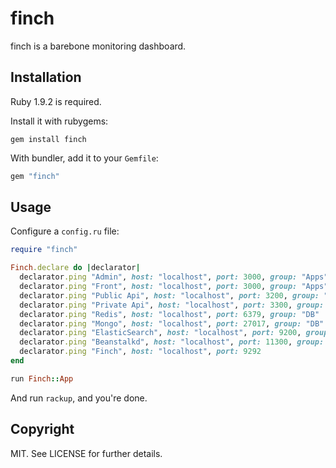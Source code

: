 # finch

finch is a barebone monitoring dashboard.

## Installation

Ruby 1.9.2 is required.

Install it with rubygems:

``` shell
gem install finch
```

With bundler, add it to your `Gemfile`:

``` ruby
gem "finch"
```

## Usage

Configure a `config.ru` file:

``` ruby
require "finch"

Finch.declare do |declarator|
  declarator.ping "Admin", host: "localhost", port: 3000, group: "Apps"
  declarator.ping "Front", host: "localhost", port: 3000, group: "Apps"
  declarator.ping "Public Api", host: "localhost", port: 3200, group: "Api"
  declarator.ping "Private Api", host: "localhost", port: 3300, group: "Api"
  declarator.ping "Redis", host: "localhost", port: 6379, group: "DB"
  declarator.ping "Mongo", host: "localhost", port: 27017, group: "DB"
  declarator.ping "ElasticSearch", host: "localhost", port: 9200, group: "DB"
  declarator.ping "Beanstalkd", host: "localhost", port: 11300, group: "Messaging"
  declarator.ping "Finch", host: "localhost", port: 9292
end

run Finch::App
```

And run `rackup`, and you're done.


## Copyright

MIT. See LICENSE for further details.
